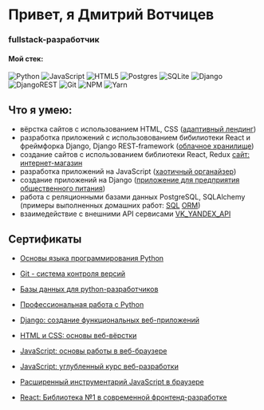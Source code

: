 # Привет, я Дмитрий Вотчицев
### fullstack-разработчик


#### Мой стек:
![Python](https://img.shields.io/badge/python-3670A0?style=for-the-badge&logo=python&logoColor=ffdd54)
![JavaScript](https://img.shields.io/badge/javascript-%23323330.svg?style=for-the-badge&logo=javascript&logoColor=%23F7DF1E)
![HTML5](https://img.shields.io/badge/html5-%23E34F26.svg?style=for-the-badge&logo=html5&logoColor=white)
![Postgres](https://img.shields.io/badge/postgres-%23316192.svg?style=for-the-badge&logo=postgresql&logoColor=white)
![SQLite](https://img.shields.io/badge/sqlite-%2307405e.svg?style=for-the-badge&logo=sqlite&logoColor=white)
![Django](https://img.shields.io/badge/django-%23092E20.svg?style=for-the-badge&logo=django&logoColor=white)
![DjangoREST](https://img.shields.io/badge/DJANGO-REST-ff1709?style=for-the-badge&logo=django&logoColor=white&color=ff1709&labelColor=gray)
![Git](https://img.shields.io/badge/git-%23F05033.svg?style=for-the-badge&logo=git&logoColor=white)
![NPM](https://img.shields.io/badge/NPM-%23000000.svg?style=for-the-badge&logo=npm&logoColor=white)
![Yarn](https://img.shields.io/badge/yarn-%232C8EBB.svg?style=for-the-badge&logo=yarn&logoColor=white)

## Что я умею:

* вёрстка сайтов с использованием HTML, CSS ([адаптивный лендинг](https://github.com/Votchitsev/mq-diplom))
* разработка приложений с использовованием бибилиотеки React и фреймфорка Django, Django REST-framework ([облачное хранилище](https://github.com/Votchitsev/CoconutCloud))
* создание сайтов с использованием библиотеки React, Redux [сайт: интернет-магазин](https://github.com/Votchitsev/BosaNoga)
* разработка приложений на JavaScript ([хаотичный органайзер](https://github.com/Votchitsev/ChaosOrganizer))
* создание приложений на Django ([приложение для предприятия общественного питания](https://github.com/Votchitsev/Public-Catering-Check))
* работа с реляционными базами данных PostgreSQL, SQLAlchemy (примеры выполненных домашних работ: [SQL](https://github.com/Votchitsev/HW_database_lesson5) [ORM](https://github.com/Votchitsev/ORM_practice))
* взаимедействие с внешними API сервисами [VK_YANDEX_API](https://github.com/Votchitsev/backup_vk)

## Сертификаты

* [Основы языка программирования Python](./certificates/python.pdf)

* [Git - система контроля версий](./certificates/git.pdf)

* [Базы данных для python-разработчиков](./certificates/sql.pdf)

* [Профессиональная работа с Python](./certificates/python_advanced.pdf)

* [Django: создание функциональных веб-приложений](./certificates/django.pdf)

* [HTML и CSS: основы веб-вёрстки](./certificates/html_css.pdf)

* [JavaScript: основы работы в веб-браузере](./certificates/javascript.pdf)

* [JavaScript: углубленный курс веб-разработки](./certificates/javascript_advanced.pdf)

* [Расширенный инструментарий JavaScript в браузере](./certificates/javascript_advanced2.pdf)

* [React: Библиотека №1 в современной фронтенд-разработке](./certificates/react.pdf)
